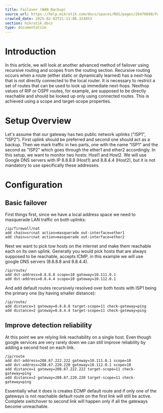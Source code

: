 ```yaml
---
title: Failover (WAN Backup)
source_url: https://help.mikrotik.com/docs/spaces/ROS/pages/26476608/Failover+WAN+Backup,
crawled_date: 2025-02-02T21:11:08.324853
section: mikrotik_docs
type: documentation
---
```


# Introduction
In this article, we will look at another advanced method of failover using recursive routing and scopes from the routing section. Recursive routing occurs when a route (either static or dynamically learned) has a next-hop that is not directly connected to the local router. It is necessary to restrict a set of routes that can be used to look up immediate next-hops. Nexthop values of RIP or OSPF routes, for example, are supposed to be directly reachable and should be looked up only using connected routes. This is achieved using a scope and target-scope properties.
# Setup Overview
Let's assume that our gateway has two public network uplinks ("ISP1", "ISP2"). First uplink should be preferred and second one should act as a backup.
Then we mark traffic in two parts, one with the name "ISP1" and the second as "ISP2" which goes through the ether1 and ether2 accordingly. In this setup, we want to monitor two hosts: Host1 and Host2. We will use Google DNS servers with IP 8.8.8.8 (Host1) and 8.8.4.4 (Host2), but it is not mandatory to use specifically these addresses.
# Configuration
## Basic failover
First things first, since we have a local address space we need to masquerade LAN traffic on both uplinks:
```
/ip/firewall/nat
add chain=srcnat action=masquerade out-interface=ether1
add chain=srcnat action=masquerade out-interface=ether2
```
Next we want to pick tow hosts on the internet and make them reachable each on its own uplink. Generally you would pick hosts that are always supposed to be reachable, accepts ICMP, in this example we will use google DNS servers (8.8.8.8 and 8.8.4.4).
```
/ip/route/ 
add dst-address=8.8.8.8 scope=10 gateway=10.111.0.1
add dst-address=8.8.4.4 scope=10 gateway=10.112.0.1
```
And add default routes recursively resolved over both hosts with ISP1 being the primary one (by having smaller distance):
```
/ip/route/
add distance=1 gateway=8.8.8.8 target-scope=11 check-gateway=ping
add distance=2 gateway=8.8.4.4 target-scope=11 check-gateway=ping
```
## Improve detection reliability
At this point we are relying link reachability on a single host. Even though google services are very rarely down we can still improve reliability by adding a second host on each link.
```
/ip/route
add dst-address=208.67.222.222 gateway=10.111.0.1 scope=10
add dst-address=208.67.220.220 gateway=10.112.0.1 scope=10
add distance=1 gateway=208.67.222.222 target-scope=11 check-gateway=ping
add distance=2 gateway=208.67.220.220 target-scope=11 check-gateway=ping
```
Essentially what it does is creates ECMP default route and if only one of the gateways is not reachable default route on the first link will still be active. Complete switchover to second link will happen only if all the gateways become unreachable.